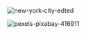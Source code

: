 ![new-york-city-edted](https://github.com/ImKunYoung/ImKunYoung/assets/46955032/14779003-8189-41a7-835d-421d6a697422)


![pexels-pixabay-416911](https://github.com/ImKunYoung/ImKunYoung/assets/46955032/c5dc2010-12c8-4106-abdd-d6d4e7134af7)



